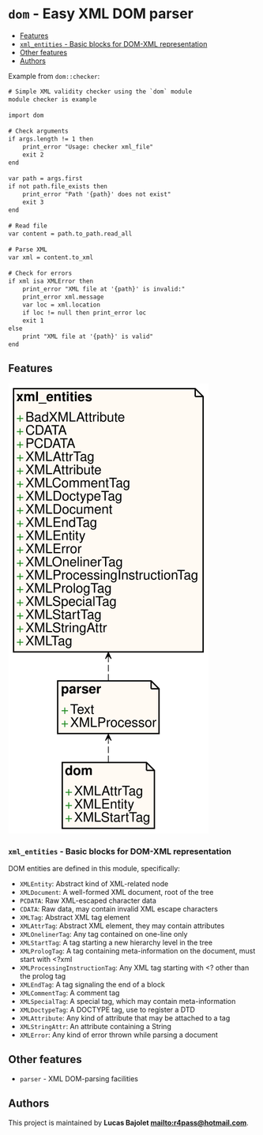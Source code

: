 # `dom` - Easy XML DOM parser

* [Features](#Features)
* [`xml_entities` - Basic blocks for DOM-XML representation](#`xml_entities`---Basic-blocks-for-DOM-XML-representation)
* [Other features](#Other-features)
* [Authors](#Authors)

Example from `dom::checker`:

~~~
# Simple XML validity checker using the `dom` module
module checker is example

import dom

# Check arguments
if args.length != 1 then
	print_error "Usage: checker xml_file"
	exit 2
end

var path = args.first
if not path.file_exists then
	print_error "Path '{path}' does not exist"
	exit 3
end

# Read file
var content = path.to_path.read_all

# Parse XML
var xml = content.to_xml

# Check for errors
if xml isa XMLError then
	print_error "XML file at '{path}' is invalid:"
	print_error xml.message
	var loc = xml.location
	if loc != null then print_error loc
	exit 1
else
	print "XML file at '{path}' is valid"
end
~~~

## Features

![Diagram for `dom`](uml-dom.svg)

### `xml_entities` - Basic blocks for DOM-XML representation

DOM entities are defined in this module, specifically:

* `XMLEntity`: Abstract kind of XML-related node
* `XMLDocument`: A well-formed XML document, root of the tree
* `PCDATA`: Raw XML-escaped character data
* `CDATA`: Raw data, may contain invalid XML escape characters
* `XMLTag`: Abstract XML tag element
* `XMLAttrTag`: Abstract XML element, they may contain attributes
* `XMLOnelinerTag`: Any tag contained on one-line only
* `XMLStartTag`: A tag starting a new hierarchy level in the tree
* `XMLPrologTag`: A tag containing meta-information on the document, must start with <?xml
* `XMLProcessingInstructionTag`: Any XML tag starting with <? other than the prolog tag
* `XMLEndTag`: A tag signaling the end of a block
* `XMLCommentTag`: A comment tag
* `XMLSpecialTag`: A special tag, which may contain meta-information
* `XMLDoctypeTag`: A DOCTYPE tag, use to register a DTD
* `XMLAttribute`: Any kind of attribute that may be attached to a tag
* `XMLStringAttr`: An attribute containing a String
* `XMLError`: Any kind of error thrown while parsing a document

## Other features

* `parser` - XML DOM-parsing facilities

## Authors

This project is maintained by **Lucas Bajolet <mailto:r4pass@hotmail.com>**.
